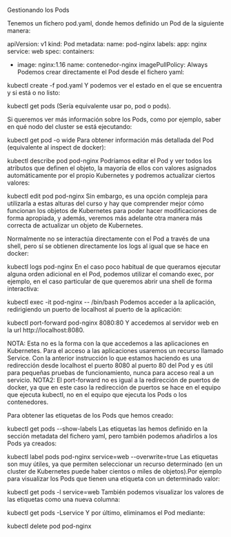 Gestionando los Pods

Tenemos un fichero pod.yaml, donde hemos definido un Pod de la siguiente manera:

apiVersion: v1
kind: Pod
metadata:
name: pod-nginx
labels:
app: nginx
service: web
spec:
containers:

- image: nginx:1.16
  name: contenedor-nginx
  imagePullPolicy: Always
  Podemos crear directamente el Pod desde el fichero yaml:

kubectl create -f pod.yaml
Y podemos ver el estado en el que se encuentra y si está o no listo:

kubectl get pods
(Sería equivalente usar po, pod o pods).

Si queremos ver más información sobre los Pods, como por ejemplo, saber en qué nodo del cluster se está ejecutando:

kubectl get pod -o wide
Para obtener información más detallada del Pod (equivalente al inspect de docker):

kubectl describe pod pod-nginx
Podríamos editar el Pod y ver todos los atributos que definen el objeto, la mayoría de ellos con valores asignados automáticamente por el propio Kubernetes y podremos actualizar ciertos valores:

kubectl edit pod pod-nginx
Sin embargo, es una opción compleja para utilizarla a estas alturas del curso y hay que comprender mejor cómo funcionan los objetos de Kubernetes para poder hacer modificaciones de forma apropiada, y además, veremos más adelante otra manera más correcta de actualizar un objeto de Kubernetes.

Normalmente no se interactúa directamente con el Pod a través de una shell, pero sí se obtienen directamente los logs al igual que se hace en docker:

kubectl logs pod-nginx
En el caso poco habitual de que queramos ejecutar alguna orden adicional en el Pod, podemos utilizar el comando exec, por ejemplo, en el caso particular de que queremos abrir una shell de forma interactiva:

kubectl exec -it pod-nginx -- /bin/bash
Podemos acceder a la aplicación, redirigiendo un puerto de localhost al puerto de la aplicación:

kubectl port-forward pod-nginx 8080:80
Y accedemos al servidor web en la url http://localhost:8080.

NOTA: Esta no es la forma con la que accedemos a las aplicaciones en Kubernetes. Para el acceso a las aplicaciones usaremos un recurso llamado Service. Con la anterior instrucción lo que estamos haciendo es una redirección desde localhost el puerto 8080 al puerto 80 del Pod y es útil para pequeñas pruebas de funcionamiento, nunca para acceso real a un servicio. NOTA2: El port-forward no es igual a la redirección de puertos de docker, ya que en este caso la redirección de puertos se hace en el equipo que ejecuta kubectl, no en el equipo que ejecuta los Pods o los contenedores.

Para obtener las etiquetas de los Pods que hemos creado:

kubectl get pods --show-labels
Las etiquetas las hemos definido en la sección metadata del fichero yaml, pero también podemos añadirlos a los Pods ya creados:

kubectl label pods pod-nginx service=web --overwrite=true
Las etiquetas son muy útiles, ya que permiten seleccionar un recurso determinado (en un cluster de Kubernetes puede haber cientos o miles de objetos).Por ejemplo para visualizar los Pods que tienen una etiqueta con un determinado valor:

kubectl get pods -l service=web
También podemos visualizar los valores de las etiquetas como una nueva columna:

kubectl get pods -Lservice
Y por último, eliminamos el Pod mediante:

kubectl delete pod pod-nginx
